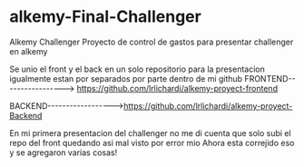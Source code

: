 # alkemy-Final-Challenger
Alkemy Challenger
Proyecto de control de gastos para presentar challenger en alkemy

Se unio el front y el back en un solo repositorio para la presentacion igualmente estan por separados por parte dentro de mi github
FRONTEND-----------------> https://github.com/lrlichardi/alkemy-proyect-frontend 

BACKEND------------------>https://github.com/lrlichardi/alkemy-proyect-Backend

En mi primera presentacion del challenger no me di cuenta que solo subi el repo del front quedando asi mal visto por error mio 
Ahora esta correjido eso y se agregaron varias cosas!
